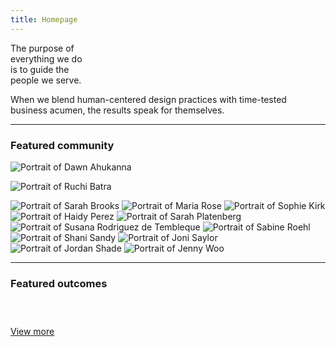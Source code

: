 ```yaml
---
title: Homepage
---
```


<title-block fade="true">
The purpose of<br>
everything we do<br>
<span>is to guide the<br>
people we serve.</span>
</title-block>

<grid background="gray-10">
<column lg="8" md="5">

<p size="xl">When we blend human-centered design practices with time-tested business acumen, the results speak for themselves.</p>

<icon name="PlexArrowDown"></icon>

</column>
</grid>

<grid background="gray-10">
<column lg="16">

<hr>

</column>

<!-- Featured Community Start -->

<column lg="4">

### Featured community

</column>

<column lg="4" md="4">

<tile title_size="small"
    href="/community/Dawn/"
    caption="community/Dawn"
    title="Dawn Ahukanna">
<img src="community/Dawn/608x608.jpg" alt="Portrait of Dawn Ahukanna" />
</tile>

</column>

<column lg="4" md="4">

<tile title_size="small"
    href="/community/Ruchi/"
    caption="community/Ruchi"
    title="Ruchi Batra">
<img src="community/Ruchi/608x608.jpg" alt="Portrait of Ruchi Batra" />
</tile>

</column>

<column lg="4" md="4">
<tile title_size="small"
    href="/community/SarahB/"
    caption="community/SarahB"
    title="Sarah Brooks">
<img src="community/SarahB/608x608.jpg" alt="Portrait of Sarah Brooks" />
</tile>
</column>

<column lg="4" md="4" offset_lg="4">
<tile title_size="small"
    href="/community/Maria/"
    caption="community/Maria"
    title="Maria Rose Espadaler Mazo">
<img src="community/Maria/608x608.jpg" alt="Portrait of Maria Rose" />
</tile>
</tile>
</column>

<column lg="4" md="4">
<tile title_size="small"
    href="/community/Sophie/"
    caption="community/Sophie"
    title="Sophie Kirk">
<img src="community/Sophie/608x608.jpg" alt="Portrait of Sophie Kirk" />
</tile>
</column>

<column lg="4" md="4">
<tile title_size="small"
    href="/community/Haidy/"
    caption="community/Haidy"
    title="Haidy Perez">
<img src="community/Haidy/608x608.jpg" alt="Portrait of Haidy Perez" />
</tile>
</column>

<column lg="4" md="4" offset_lg="4">
<tile title_size="small"
    href="/community/SarahP/"
    caption="community/SarahP"
    title="Sarah Platenberg">
<img src="community/SarahP/608x608.jpg" alt="Portrait of Sarah Platenberg" />
</tile>
</column>

<column lg="4" md="4">
<tile title_size="small"
    href="/community/Susana/"
    caption="community/Susana"
    title="Susana Rodriguez de Tembleque">
<img src="community/Susana/608x608.jpg" alt="Portrait of Susana Rodriguez de Tembleque" />
</tile>
</column>

<column lg="4" md="4">
<tile title_size="small"
    href="/community/Sabine/"
    caption="community/Sabine"
    title="Sabine Roehl">
<img src="community/Sabine/608x608.jpg" alt="Portrait of Sabine Roehl" />
</tile>
</column>

<column lg="4" md="4" offset_lg="4">
<tile title_size="small"
    href="/community/Shani/"
    caption="community/Shani"
    title="Shani Sandy">
<img src="community/Shani/608x608.jpg" alt="Portrait of Shani Sandy" />
</tile>
</column>

<column lg="4" md="4">
<tile title_size="small"
    href="/community/Joni/"
    caption="community/Joni"
    title="Joni Saylor">
<img src="community/Joni/608x608.jpg" alt="Portrait of Joni Saylor" />
</tile>
</column>

<column lg="4" md="4" >
<tile title_size="small"
    href="/community/Jordan/"
    caption="community/Jordan"
    title="Jordan Shade">
<img src="community/Jordan/608x608.jpg" alt="Portrait of Jordan Shade" />
</tile>
</column>

<column lg="4" md="4" offset_lg="4">
<tile title_size="small"
    href="/community/Jenny/"
    caption="community/Jenny"
    title="Jenny Woo">
<img src="community/Jenny/608x608.jpg" alt="Portrait of Jenny Woo" />
</tile>
</column>

</grid>

<grid background="gray-10">
<column lg="16">

<hr>

</column>
<column lg="4">

<!-- Featured Community End -->

<!-- Outcomes Start -->

### Featured outcomes

</column>

<column lg="4" md="4">

<tile title_size="small"
    href="/impact/quantum/"
    caption="impact/quantum"
    title="Gallery: Quantum computing">
<img src="images/Image_1.jpg" alt="" />
</tile>

</column>
<column lg="4" md="4">

<tile title_size="small"
    href="https://www.youtube.com/watch?v=yrI8S1906Ug"
    caption="Youtube"
    title="Video: Building a security operations center on wheels">
<img src="images/Image_2.jpg" alt=""/>
</tile>

</column>
<column lg="4" md="4" offset_lg="0"  offset_md="4">

<tile title_size="small"
    href="https://www.tdc.org/competitions/typeface-design-2018/"
    caption="Type Directors Club"
    title="2018 Typeface design competition: Plex wins Judges’ Choice">
<img src="images/Image_3.jpg" alt=""/>
</tile>

</column>
<column lg="4" offset_lg="12" text_align="right">

[View more](/impact/)

</column>

</grid>

<!-- Outcomes End -->
